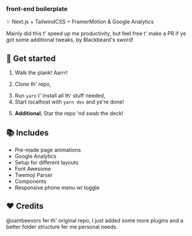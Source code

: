 ### front-end boilerplate

:sparkles: Next.js + TailwindCSS + FramerMotion & Google Analytics

Mainly did this t' speed up me productivity, but feel free t' make a PR if ye got some additional tweaks, by Blackbeard's sword!

## :rocket: Get started

1. Walk the plank! Aarrr!
2) Clone th' repo,
3. Run `yarn` t' install all th' stuff needed,
4. Start localhost with `yarn dev` and ye're done!

5) **Additional**, Star the repo 'nd swab the deck!

## :books: Includes

- Pre-made page animations
- Google Analytics
- Setup for different layouts
- Font Awesome
- Twemoji Parser
- Components
- Responsive phone menu w/ toggle

## :heart: Credits

@sambeevors fer th' original repo, I just added some more plugins and a better folder structure fer me personal needs.
